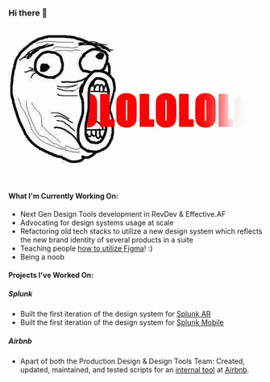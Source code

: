 ### Hi there 👋

![Lul](https://github.com/timsully/memes/blob/master/lul.gif)

#### What I'm Currently Working On:
- Next Gen Design Tools development in RevDev & Effective.AF
- Advocating for design systems usage at scale
- Refactoring old tech stacks to utilize a new design system which reflects the new brand identity of several products in a suite
- Teaching people [how to utilize Figma](https://www.youtube.com/channel/UCTGmiyXawbVmFJjpiYSw0Gw?view_as=subscriber)! :)
- Being a noob

#### Projects I've Worked On:
##### Splunk
- Built the first iteration of the design system for [Splunk AR](https://apps.apple.com/us/app/splunk-ar/id1420233757)
- Built the first iteration of the design system for [Splunk Mobile](https://apps.apple.com/us/app/splunk-mobile/id1420299852)

##### Airbnb
- Apart of both the Production Design & Design Tools Team: Created, updated, maintained, and tested scripts for an [internal tool](https://airbnb.design/airshots-discovering-a-workflow-for-app-screenshots/) at [Airbnb](https://www.fastcompany.com/3060312/airbnbs-secret-tool-for-designing-for-every-person-on-the-planet).

<!--
**timsully/timsully** is a ✨ _special_ ✨ repository because its `README.md` (this file) appears on your GitHub profile.

Here are some ideas to get you started:

- 🔭 I’m currently working on ...
- 🌱 I’m currently learning ...
- 👯 I’m looking to collaborate on ...
- 🤔 I’m looking for help with ...
- 💬 Ask me about ...
- 📫 How to reach me: ...
- 😄 Pronouns: ...
- ⚡ Fun fact: ...
-->
